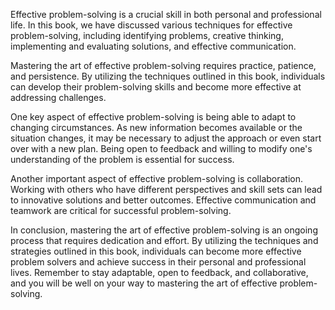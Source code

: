 
Effective problem-solving is a crucial skill in both personal and professional life. In this book, we have discussed various techniques for effective problem-solving, including identifying problems, creative thinking, implementing and evaluating solutions, and effective communication.

Mastering the art of effective problem-solving requires practice, patience, and persistence. By utilizing the techniques outlined in this book, individuals can develop their problem-solving skills and become more effective at addressing challenges.

One key aspect of effective problem-solving is being able to adapt to changing circumstances. As new information becomes available or the situation changes, it may be necessary to adjust the approach or even start over with a new plan. Being open to feedback and willing to modify one's understanding of the problem is essential for success.

Another important aspect of effective problem-solving is collaboration. Working with others who have different perspectives and skill sets can lead to innovative solutions and better outcomes. Effective communication and teamwork are critical for successful problem-solving.

In conclusion, mastering the art of effective problem-solving is an ongoing process that requires dedication and effort. By utilizing the techniques and strategies outlined in this book, individuals can become more effective problem solvers and achieve success in their personal and professional lives. Remember to stay adaptable, open to feedback, and collaborative, and you will be well on your way to mastering the art of effective problem-solving.
